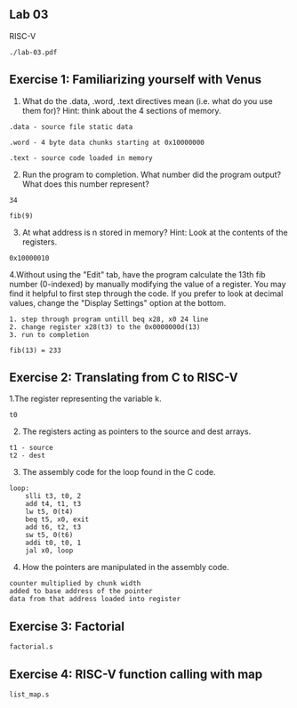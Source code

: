 ## Lab 03

RISC-V

```
./lab-03.pdf
```

## Exercise 1: Familiarizing yourself with Venus

1. What do the .data, .word, .text directives mean (i.e. what do you use them for)? Hint: think about the 4 sections of memory.

```
.data - source file static data

.word - 4 byte data chunks starting at 0x10000000

.text - source code loaded in memory
```

2. Run the program to completion. What number did the program output? What does this number represent?

```
34

fib(9)
```

3. At what address is n stored in memory? Hint: Look at the contents of the registers.

```
0x10000010
```

4.Without using the "Edit" tab, have the program calculate the 13th fib number (0-indexed) by manually modifying the value of a register. You may find it helpful to first step through the code. If you prefer to look at decimal values, change the "Display Settings" option at the bottom.

```
1. step through program untill beq x28, x0 24 line
2. change register x28(t3) to the 0x0000000d(13)
3. run to completion

fib(13) = 233
```

## Exercise 2: Translating from C to RISC-V

1.The register representing the variable k.

```
t0
```

2. The registers acting as pointers to the source and dest arrays.

```
t1 - source
t2 - dest
```

3. The assembly code for the loop found in the C code.

```
loop:
    slli t3, t0, 2
    add t4, t1, t3
    lw t5, 0(t4)
    beq t5, x0, exit
    add t6, t2, t3
    sw t5, 0(t6)
    addi t0, t0, 1
    jal x0, loop
```

4. How the pointers are manipulated in the assembly code.

```
counter multiplied by chunk width
added to base address of the pointer
data from that address loaded into register

```

## Exercise 3: Factorial

```
factorial.s
```

## Exercise 4: RISC-V function calling with map

```
list_map.s
```
